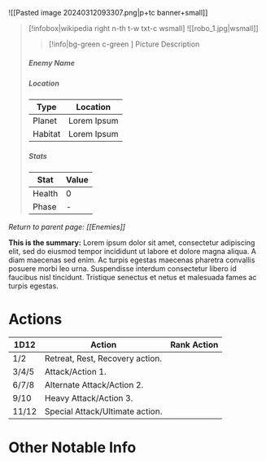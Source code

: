 ![[Pasted image 20240312093307.png|p+tc banner+small]]
> [!infobox|wikipedia right n-th t-w txt-c wsmall]
> ![[robo_1.jpg|wsmall]]
>> [!info|bg-green c-green ] Picture Description
>##### Enemy Name
> ##### _Location_
> | Type | Location |
> | ---- | ---- |
> | Planet | Lorem Ipsum |
> | Habitat | Lorem Ipsum |
> ##### *Stats*
> | Stat | Value |
> | ---- | ---- |
> | Health | 0 |
> | Phase | - |

*Return to parent page: [[Enemies]]*

**This is the summary:** Lorem ipsum dolor sit amet, consectetur adipiscing elit, sed do eiusmod tempor incididunt ut labore et dolore magna aliqua. A diam maecenas sed enim. Ac turpis egestas maecenas pharetra convallis posuere morbi leo urna. Suspendisse interdum consectetur libero id faucibus nisl tincidunt. Tristique senectus et netus et malesuada fames ac turpis egestas.
# Actions
| 1D12  | Action                          | Rank Action |
| ----- | ------------------------------- | ----------- |
| 1/2   | Retreat, Rest, Recovery action. |             |
| 3/4/5 | Attack/Action 1.                |             |
| 6/7/8 | Alternate Attack/Action 2.      |             |
| 9/10  | Heavy Attack/Action 3.          |             |
| 11/12 | Special Attack/Ultimate action. |             |
# Other Notable Info